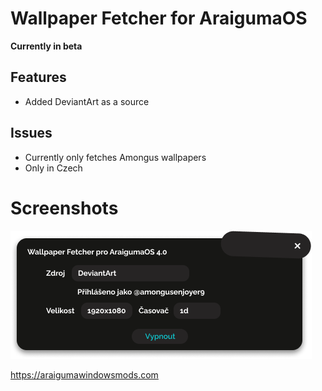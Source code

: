 # Wallpaper Fetcher for AraigumaOS
**Currently in beta**

## Features
- Added DeviantArt as a source

## Issues
- Currently only fetches Amongus wallpapers
- Only in Czech

# Screenshots

![Screenshot](screenshot.png)

https://araigumawindowsmods.com